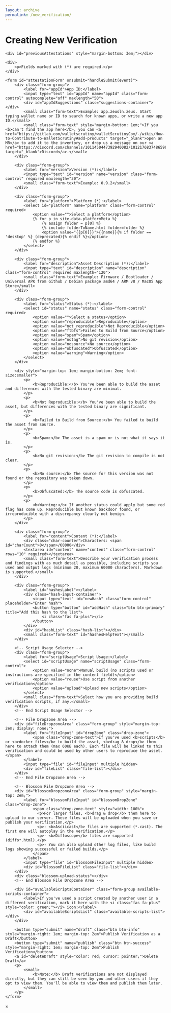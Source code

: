 ```yaml
---
layout: archive
permalink: /new_verification/
---
```


<script type="text/javascript" src="{{'/dist/verifications.bundle.min.js' | relative_url }}"></script>

<link rel="stylesheet" href="{{ base_path }}/assets/css/verifications.css">

<style>
    .hash-input-container {
        display: flex;
        gap: 10px;
        margin-bottom: 10px;
    }
    .hash-list {
        display: flex;
        flex-direction: column;
        gap: 5px;
    }
    .hash-list:not(:empty) {
        border: 1px solid #ddd;
        border-radius: 4px;
        padding: 8px;
        margin-top: 5px;
    }
    .hash-item {
        display: flex;
        align-items: center;
        gap: 10px;
        padding: 5px;
        border-radius: 4px;
    }
    .hash-item span {
        flex: 1;
        word-break: break-all;
    }
    .remove-hash {
        color: red;
        cursor: pointer;
        border: none;
        background: none;
        padding: 0 5px;
    }
    .drop-zone {
        background-color: #f8f9fa; /* Light background color */
        border: 2px dashed #ccc;
        border-radius: 4px;
        padding: 10px;
        text-align: center;
        cursor: pointer;
        color: #666;
        line-height: 22px !important;
    }
    .drop-zone.dragover {
        background-color: #e9ecef;
        border-color: #aaa;
    }
    .drop-zone-text {
        display: block;
        color: black;
    }
    .file-list {
        margin-top: 10px;
        display: flex;
        flex-direction: column;
        gap: 8px;
    }
    .file-item {
        display: flex;
        align-items: center;
        gap: 15px;
        padding: 10px;
        border-radius: 4px;
        background-color: var(--neutral-5);
        border: 1px solid #e9ecef;
        transition: background-color 0.2s ease-in-out, box-shadow 0.2s ease-in-out;
    }
    .file-item:hover {
        background-color: #cfcfcf;
        box-shadow: 0 2px 4px rgba(0,0,0,0.05);
    }
    .file-item span {
        flex: 1;
        word-break: break-word;
        font-size: 0.95em;
        color: var(--neutral-0);
    }
    .remove-file {
        color: red;
        cursor: pointer;
        border: none;
        background: none;
        padding: 5px 8px;
        font-size: 2.1em;
        border-radius: 50%;
        transition: background-color 0.2s ease, color 0.2s ease;
        line-height: 1;
        display: flex;
        align-items: center;
        justify-content: center;
        width: 30px;
        height: 30px;
    }
    .remove-file:hover {
        background-color: rgba(255, 0, 0, 0.1);
    }

    /* Styles for attachment scripts */
    .available-scripts-container {
        margin-top: 50px;
        margin-bottom: 50px;
        border: 1px solid #ced4da;
        border-radius: 5px;
        padding: 13px;
        background-color: var(--neutral-6);
        display: none;
    }
    .available-scripts-list {
        display: flex;
        flex-direction: column;
        gap: 8px;
        max-height: 200px;
        overflow-y: auto;
        border-top: 1px solid #e9ecef;
    }
    .script-item {
        display: flex;
        align-items: center;
        gap: 15px;
        padding: 10px;
        border-radius: 4px;
        background-color: var(--neutral-5);
        border: 1px solid #e9ecef;
        transition: background-color 0.2s ease-in-out, box-shadow 0.2s ease-in-out;
    }
    .script-item:hover {
        background-color: #cfcfcf;
        box-shadow: 0 2px 4px rgba(0,0,0,0.05);
    }
    .script-item span {
        flex: 1;
        word-break: break-word;
        font-size: 0.95em; /* Slightly smaller font */
        color: var(--neutral-0);
    }
    .add-script {
        color: green;
        cursor: pointer;
        border: none;
        background: none;
        padding: 5px 8px;
        font-size: 1.3em;
        border-radius: 50%;
        transition: background-color 0.2s ease, color 0.2s ease;
        line-height: 1;
        display: flex;
        align-items: center;
        justify-content: center;
        width: 30px;
        height: 30px;
    }
    .add-script:hover {
        background-color: rgba(0, 128, 0, 0.1);
    }
    .add-script[style*="color: red"]:hover {
        background-color: rgba(255, 0, 0, 0.1);
    }
</style>

<h1 id="pageTitle" class="page__title">Creating New Verification</h1>

<div class="form-container">
    <div class="info-message"></div>

    <div id="previousAttestations" style="margin-bottom: 3em;"></div>

    <div>
        <p>Fields marked with (*) are required.</p>
    </div>

    <form id="attestationForm" onsubmit="handleSubmit(event)">
        <div class="form-group">
            <label for="appId">App ID:</label>
            <input type="text" id="appId" name="appId" class="form-control" autocomplete="off" maxlength="50">
            <div id="appIdSuggestions" class="suggestions-container"></div>
            <small class="form-text">Example: app.zeusln.zeus. Start typing wallet name or ID to search for known apps, or write a new app ID.</small>
            <small class="form-text" style="margin-bottom: 1em;">If you <b>can't find the app here</b>, you can <a href="https://gitlab.com/walletscrutiny/walletScrutinyCom/-/wikis/How-to-Contribute-to-WalletScrutiny#add-products" target="_blank">open an MR</a> to add it to the inventory, or drop us a message on our <a href="https://discord.com/channels/1011450447392940082/1012176837486596106" target="_blank">Discord</a>.</small>
        </div>

        <div class="form-group">
            <label for="version">Version (*):</label>
            <input type="text" id="version" name="version" class="form-control" required maxlength="30">
            <small class="form-text">Example: 0.9.2</small>
        </div>

        <div class="form-group">
            <label for="platform">Platform (*):</label>
            <select id="platform" name="platform" class="form-control" required>
                <option value="">Select a platform</option>
                {% for p in site.data.platformMeta %}
                    {% assign folder = p[0] %}
                    {% include folderToName.html folder=folder %}
                    <option value="{{p[0]}}">{{name}}{% if folder == 'desktop' %} (deprecated){% endif %}</option>
                {% endfor %}
            </select>
        </div>

        <div class="form-group">
            <label for="description">Asset Description (*):</label>
            <input type="text" id="description" name="description" class="form-control" required maxlength="120">
            <small class="form-text">Example: Firmware / Bootloader / Universal APK from Github / Debian package amd64 / ARM v8 / MacOS App Store</small>
        </div>

        <div class="form-group">
            <label for="status">Status (*):</label>
            <select id="status" name="status" class="form-control" required>
                <option value="">Select a status</option>
                <option value="reproducible">Reproducible</option>
                <option value="not_reproducible">Not Reproducible</option>
                <option value="ftbfs">Failed to Build from Source</option>
                <option value="spam">Spam</option>
                <option value="notag">No git revision</option>
                <option value="nosource">No source</option>
                <option value="obfuscated">Obfuscated</option>
                <option value="warning">Warning</option>
            </select>
        </div>

        <div style="margin-top: 1em; margin-bottom: 2em; font-size:smaller">
            <p>
                <b>Reproducible:</b> You've been able to build the asset and differences with the tested binary are minimal.
            </p>
            <p>
                <b>Not Reproducible:</b> You've been able to build the asset, but differences with the tested binary are significant.
            </p>
            <p>
                <b>Failed to Build from Source:</b> You failed to build the asset from source.
            </p>
            <p>
                <b>Spam:</b> The asset is a spam or is not what it says it is.
            </p>
            <p>
                <b>No git revision:</b> The git revision to compile is not clear.
            </p>
            <p>
                <b>No source:</b> The source for this version was not found or the repository was taken down.
            </p>
            <p>
                <b>Obfuscated:</b> The source code is obfuscated.
            </p>
            <p>
                <b>Warning:</b> If another status could apply but some red flag has come up. Reproducible but known backdoor found, or irreproducible with a discrepancy clearly not benign.
            </p>
        </div>

        <div class="form-group">
            <label for="content">Content (*):</label>
            <div class="char-counter">Characters: <span id="charCount">0</span>/60000</div>
            <textarea id="content" name="content" class="form-control" rows="10" required></textarea>
            <small class="form-text">Describe your verification process and findings with as much detail as possible, including scripts you used and output logs (minimum 20, maximum 60000 characters). Markdown is supported.</small>
        </div>

        <div class="form-group">
            <label id="hashesLabel"></label>
            <div class="hash-input-container">
                <input type="text" id="newHash" class="form-control" placeholder="Enter hash">
                <button type="button" id="addHash" class="btn btn-primary" title="Add this hash to the list">
                    <i class="fas fa-plus"></i>
                </button>
            </div>
            <div id="hashList" class="hash-list"></div>
            <small class="form-text" id="hashesHelpText"></small>
        </div>

        <!-- Script Usage Selector -->
        <div class="form-group">
            <label for="scriptUsage">Script Usage:</label>
            <select id="scriptUsage" name="scriptUsage" class="form-control">
                <option value="none">Manual build (no scripts used or instructions are specified in the content field)</option>
                <option value="reuse">Use script from another verification</option>
                <option value="upload">Upload new scripts</option>
            </select>
            <small class="form-text">Select how you are providing build verification scripts, if any.</small>
        </div>
        <!-- End Script Usage Selector -->

        <!-- File Dropzone Area -->
        <div id="fileDropzoneArea" class="form-group" style="margin-top: 2em; display: none;">
            <label for="fileInput" id="dropZone" class="drop-zone">
                <span class="drop-zone-text">If you've used <b>scripts</b> or <b>docker files</b> to build the asset, <b>drag & drop</b> them here to attach them (max 60KB each). Each file will be linked to this verification and could be used by other users to reproduce the asset.</span>
            </label>
            <input type="file" id="fileInput" multiple hidden>
            <div id="fileList" class="file-list"></div>
        </div>
        <!-- End File Dropzone Area -->

        <!-- Blossom File Dropzone Area -->
        <div id="blossomDropzoneArea" class="form-group" style="margin-top: 2em;">
            <label for="blossomFileInput" id="blossomDropZone" class="drop-zone">
                <span class="drop-zone-text" style="width: 100%">
                  <p>For larger files, <b>drag & drop</b> them here to upload to our server. These files will be uploaded when you save or publish your verification.</p>
                  <p>- <b>Asciicast</b> files are supported (*.cast). The first one will autoplay in the verification.</p>
                  <p>- <b>Diffoscope</b> files are supported (diffo*.html).</p>
                  <p>- You can also upload other log files, like build logs showing successful or failed builds.</p>
                </span>
            </label>
            <input type="file" id="blossomFileInput" multiple hidden>
            <div id="blossomFileList" class="file-list"></div>
        </div>
        <div class="blossom-upload-status"></div>
        <!-- End Blossom File Dropzone Area -->

        <div id="availableScriptsContainer" class="form-group available-scripts-container">
            <label>If you've used a script created by another user in a different verification, mark it here with the <i class="fas fa-plus" style="color: green;"></i> icon:</label>
            <div id="availableScriptsList" class="available-scripts-list"></div>
        </div>

        <button type="submit" name="draft" class="btn btn-info" style="margin-right: 1em; margin-top: 2em">Publish Verification as a Draft</button>
        <button type="submit" name="publish" class="btn btn-success" style="margin-right: 1em; margin-top: 2em">Publish Verification</button>
        <a id="deleteDraft" style="color: red; cursor: pointer;">Delete Draft</a>
        <p>
            <small>
                <b>Note:</b> Draft verifications are not displayed directly, but they can still be seen by you and other users if they opt to view them. You'll be able to view them and publish them later.
            </small>
        </p>
    </form>
</div>

<div id="verificationModal">
    <span id="closeModal">&times;</span>
    <div id="verificationContent"></div>
</div>

<script>
  let otherHashes = [];
  let newHashInputField;
  let uploadedFiles = []; // Store File objects
  let reusedFileIds = [];
  let outputFiles = []; // Store files for Blossom upload

  function addHash(hash) {
    if (!hash) return;
    if (otherHashes.includes(hash)) {
      showToast('This hash is already in the list', 'error');
      return;
    }

    const hashItem = document.createElement('div');
    hashItem.className = 'hash-item';
    hashItem.innerHTML = `
    <span>${hash}</span>
    <button type="button" class="remove-hash" title="Remove this hash from the list">
      <i class="fas fa-minus"></i>
    </button>
  `;

    hashItem.querySelector('.remove-hash').addEventListener('click', () => {
      otherHashes = otherHashes.filter(h => h !== hash);
      hashItem.remove();
    });

    document.getElementById('hashList').appendChild(hashItem);
    otherHashes.push(hash);
    if (newHashInputField) {
      newHashInputField.value = '';
    }
  }

  function validateForm() {
    const content = document.getElementById('content').value.trim();

    if (content.length < 20) {
      showToast('Content must be at least 20 characters long', 'error');
      return false;
    }
    if (content.length > 60000) {
      showToast('Content cannot exceed 60000 characters', 'error');
      return false;
    }

    for (const file of uploadedFiles) {
      if (file.size > 60000) {
        showToast(`File "${file.name}" is too large (max 60KB)`, 'error');
        return false;
      }
    }
    return true;
  }

  // --- New File Handling Functions ---
  function displayFiles() {
    const fileListElement = document.getElementById('fileList');
    fileListElement.innerHTML = ''; // Clear existing list

    uploadedFiles.forEach((file, index) => {
      const fileItem = document.createElement('div');
      fileItem.className = 'file-item';
      fileItem.innerHTML = `
      <span>${file.name} (${(file.size / 1024).toFixed(1)} KB)</span>
      <button type="button" class="remove-file" title="Remove this file" data-index="${index}">×</button>
    `;
      fileItem.querySelector('.remove-file').addEventListener('click', (e) => {
        const indexToRemove = parseInt(e.target.getAttribute('data-index'));
        uploadedFiles.splice(indexToRemove, 1);
        displayFiles(); // Update the list
      });
      fileListElement.appendChild(fileItem);
    });
  }

  function handleFiles(files) {
    const newFiles = Array.from(files);
    let errors = [];
    newFiles.forEach(file => {
      if (file.size > 60000) {
        errors.push(`File "${file.name}" exceeds the 60KB limit.`);
      } else {
        // Avoid duplicates based on name and size (simple check)
        if (!uploadedFiles.some(f => f.name === file.name && f.size === file.size)) {
          uploadedFiles.push(file);
        } else {
          errors.push(`File "${file.name}" is already added.`);
        }
      }
    });
    if (errors.length > 0) {
      showToast(errors.join('<br>'), 'error', errors.length * 2000); // Show errors longer
    }
    displayFiles();
  }

  function setupDropZone() {
    const dropZone = document.getElementById('dropZone');
    const fileInput = document.getElementById('fileInput');

    fileInput.addEventListener('change', (e) => {
      handleFiles(e.target.files);
      fileInput.value = ''; // Reset input to allow selecting the same file again
    });

    dropZone.addEventListener('dragover', (e) => {
      e.preventDefault();
      dropZone.classList.add('dragover');
    });

    dropZone.addEventListener('dragleave', () => {
      dropZone.classList.remove('dragover');
    });

    dropZone.addEventListener('drop', (e) => {
      e.preventDefault();
      dropZone.classList.remove('dragover');
      handleFiles(e.dataTransfer.files);
    });
  }
  // --- End File Handling Functions ---

  // --- Output File Handling Functions ---
  function displayOutputFiles() {
    const fileListElement = document.getElementById('blossomFileList');
    fileListElement.innerHTML = ''; // Clear existing list

    outputFiles.forEach((file, index) => {
      const fileItem = document.createElement('div');
      fileItem.className = 'file-item';
      fileItem.innerHTML = `
      <span>${file.name} ${!isNaN(file.size) ? `(${(file.size / 1024 / 1024).toFixed(2)} MB)` : ''}</span>
      <button type="button" class="remove-file" title="Remove this file" data-index="${index}">×</button>`;

      fileItem.querySelector('.remove-file').addEventListener('click', (e) => {
        const indexToRemove = parseInt(e.target.getAttribute('data-index'));
        outputFiles.splice(indexToRemove, 1);
        displayOutputFiles(); // Update the list
      });
      fileListElement.appendChild(fileItem);
    });
  }

  async function handleOutputFiles(files) {
    const newFiles = Array.from(files);
    let errors = [];
    
    for (const file of newFiles) {
      // Avoid duplicates based on name and size
      if (!outputFiles.some(f => f.name === file.name && f.size === file.size)) {
        try {
          const hash = await calculateFileHash(file);
          outputFiles.push({
            data: file,
            name: file.name,
            size: file.size,
            hash: hash
          });
        } catch (error) {
          console.error("Error calculating hash for file:", file.name, error);
          errors.push(`Could not calculate hash for "${file.name}": ${error.message}`);
        }
      } else {
        errors.push(`File "${file.name}" is already added.`);
      }
    }
    
    if (errors.length > 0) {
      showToast(errors.join('<br>'), 'error', 6000 + (errors.length * 2000));
    }
    displayOutputFiles();
  }

  function setupBlossomDropZone() {
    const dropZone = document.getElementById('blossomDropZone');
    const fileInput = document.getElementById('blossomFileInput');

    fileInput.addEventListener('change', async (e) => {
      await handleOutputFiles(e.target.files);
      fileInput.value = ''; // Reset input to allow selecting the same file again
    });

    dropZone.addEventListener('dragover', (e) => {
      e.preventDefault();
      dropZone.classList.add('dragover');
    });

    dropZone.addEventListener('dragleave', () => {
      dropZone.classList.remove('dragover');
    });

    dropZone.addEventListener('drop', async (e) => {
      e.preventDefault();
      dropZone.classList.remove('dragover');
      await handleOutputFiles(e.dataTransfer.files);
    });
  }
  // --- End Output File Handling Functions ---

  async function loadUrlParamsAndGetAssetInfo() {
    const showError = (message) => {
      document.querySelector('.form-container').style.display = 'none';

      const errorDiv = document.createElement('div');
      errorDiv.className = 'error-message';
      errorDiv.innerHTML = `
      <p>${message}</p>
      <p><a href="/assets/" class="btn btn-info">Return to assets page</a></p>
    `;

      document.querySelector('.form-container').insertAdjacentElement('beforebegin', errorDiv);
    };

    if (!await userHasBrowserExtension()) {
      showError('A Nostr browser extension is required to create verifications.');
      return;
    }

    const urlParams = new URLSearchParams(window.location.search);
    const draftVerificationEventId = urlParams.get('draftVerificationEventId');
    const action = urlParams.get('action');

    if (draftVerificationEventId && action) {
      const draftButton = document.querySelector('button[name="draft"]');
      if (draftButton) {
        draftButton.textContent = 'Save Draft Verification';
      }

      document.getElementById('pageTitle').textContent = 'Editing Draft Verification';
      document.title = 'Editing Draft Verification | Wallet Scrutiny';

      const draftVerificationEvent = await getDraftVerificationEvent(draftVerificationEventId);
      if (draftVerificationEvent) {
        const fileEventIds = getFileAttachmentIDsForVerificationEvent(draftVerificationEvent);
        const attachments = await getFileAttachmentEvents(fileEventIds);

        attachments.forEach(attachment => {
          const name = attachment.tags.find(tag => tag[0] === 'filename')?.[1] || '';
          const size = attachment.tags.find(tag => tag[0] === 'size')?.[1] || '';
          const attachmentContent = atob(attachment.content);
          const attachmentContentType = attachment.tags.find(tag => tag[0] === 'content-type')?.[1] || 'application/octet-stream';

          uploadedFiles.push({
            name: name,
            size: size,
            type: attachmentContentType,
            data: attachmentContent
          });
        });
        displayFiles();

        const verificationOutputFiles = draftVerificationEvent.tags.filter(tag => tag[0] === 'output-file');
        verificationOutputFiles.forEach(outputFile => {
          outputFiles.push({
            name: outputFile[1],
            hash: outputFile[2]
          });
        });
        displayOutputFiles();

        // If files were loaded from the draft, set the script usage selector to 'upload'
        if (uploadedFiles.length > 0) {
          document.getElementById('scriptUsage').value = 'upload';
          handleScriptSectionVisibility();
        }

        const eventContent = JSON.parse(draftVerificationEvent.content);

        document.getElementById('appId').value = draftVerificationEvent.tags.find(tag => tag[0] === 'i')?.[1] || '';
        document.getElementById('version').value = draftVerificationEvent.tags.find(tag => tag[0] === 'version')?.[1] || '';
        document.getElementById('platform').value = draftVerificationEvent.tags.find(tag => tag[0] === 'platform')?.[1] || '';
        document.getElementById('description').value = eventContent.description || '';
        document.getElementById('status').value = draftVerificationEvent.tags.find(tag => tag[0] === 'status')?.[1] || '';
        document.getElementById('content').value = eventContent.content || '';

        const hashes = draftVerificationEvent.tags?.filter(tag => tag[0] === 'x').map(tag => tag[1]) || [];
        hashes.forEach(hash => addHash(hash));
      } else {
        showToast('Draft verification not found', 'error');
      }
    } else {
      const deleteDraftBtn = document.getElementById('deleteDraft');
      if (deleteDraftBtn) {
        deleteDraftBtn.style.display = 'none';
      }
    }

    if (window.wallets && window.wallets.length > 0) {
      setupAppIdAutocomplete();
    }

    const fields = ['version', 'appId', 'platform'];
    fields.forEach(field => {
      const value = DOMPurify.sanitize(urlParams.get(field), purifyConfig);
      if (value) {
        document.getElementById(field).value = value;
      }
    });

    const sha256 = DOMPurify.sanitize(urlParams.get('sha256'), purifyConfig);

    // Update the hashes label based on whether sha256 is present
    const hashesLabel = document.getElementById('hashesLabel');
    const hashesHelpText = document.getElementById('hashesHelpText');
    if (sha256) {
      hashesLabel.textContent = 'Additional related hashes:';
      hashesHelpText.textContent = 'If you find other related binaries (e.g., APKs within an AAB) that are also reproducible, you can add the hashes of those additional binaries to your verification.';
    } else {
      hashesLabel.textContent = 'Asset hashes*:';
      hashesHelpText.textContent = 'Add the SHA-256 hash(es) of the asset(s) you are verifying. Each hash must be 64 hexadecimal characters.';
    }

    let message = '';

    if (sha256) {
      // Show asset information and previous verifications
      const result = await renderAssetsTable({
        htmlElementId:'previousAttestations',
        sha256: sha256,
        hideConfig: {buttons: true}
      });

      if (!result.hasVerifications) {
        document.getElementById('previousAttestations').style.display = 'none';
      }

      if (result.hasVerifications) {
        message = '<p>You are about to create a verification for a specific asset. Below you can find the asset information and other verifications that were made. Feel free to review them before creating your own.</p>';
      } else {
        message = '<p>Below you can find the asset information. Since there are no previous verifications, you will be the first one to provide feedback about this asset.</p>';
      }
    }

    message += '<p>To create the verification, fill all the fields, describing your verification process and findings with as much detail as possible.</p>';
    const infoMessage = document.querySelector('.info-message');
    infoMessage.innerHTML = message;

    // Initial call to load scripts if appId is pre-filled
    const initialAppId = document.getElementById('appId').value.trim();
    if (initialAppId) {
      await loadAndDisplayAvailableScripts(initialAppId);
    }
  }

  async function loadAndDisplayAvailableScripts(appId) {
    const availableScriptsContainer = document.getElementById('availableScriptsContainer');
    const availableScriptsList = document.getElementById('availableScriptsList');
    const scriptUsageSelector = document.getElementById('scriptUsage');

    availableScriptsContainer.style.display = 'none'; // Hide by default
    availableScriptsList.innerHTML = '';

    if (appId) {
      try {
        const attachments = await getAllAttachmentsForAppId(appId);

        if (attachments.length > 0 && scriptUsageSelector.value === 'reuse') {
          availableScriptsContainer.style.display = 'block';
          attachments.forEach(attachment => {
            const name = attachment.tags.find(tag => tag[0] === 'filename')?.[1] || 'Unnamed Script';
            const size = attachment.tags.find(tag => tag[0] === 'size')?.[1];
            const sizeText = size ? `(${(size / 1024).toFixed(1)} KB)` : '';
            const attachmentContent = atob(attachment.content);
            const attachmentContentType = attachment.tags.find(tag => tag[0] === 'content-type')?.[1] || 'application/octet-stream';

            const parentVerificationEvent = attachment.parentVerificationEvent;
            const version = parentVerificationEvent.tags.find(tag => tag[0] === 'version')?.[1];
            const status = parentVerificationEvent.tags.find(tag => tag[0] === 'status')?.[1];

            const app = window.wallets.find(it => it.appId === appId) ?? null;
            const appTitle = app?.title ?? appId;

            const scriptItem = document.createElement('div');
            scriptItem.className = 'script-item';
            scriptItem.innerHTML = `
            <span>${name} ${sizeText} ${version ? ` - (used in verification for ${appTitle} v${version} ${status ? ` - ${status}` : ''})` : ''}</span>
            <button type="button" class="add-script" title="Mark this script as used in this verification">
              <i class="fas fa-plus"></i>
            </button>`;

            const addScriptButton = scriptItem.querySelector('.add-script');
            const icon = addScriptButton.querySelector('i');
            const attachmentId = attachment.id; // Store attachment id

            // Check if already added on load
            if (reusedFileIds.includes(attachmentId)) {
              icon.classList.remove('fa-plus');
              icon.classList.add('fa-minus');
              addScriptButton.title = "Remove this script from the verification";
              addScriptButton.style.color = 'red';
            }

            addScriptButton.addEventListener('click', () => {
              const isAdding = icon.classList.contains('fa-plus');
              const fileSize = size ? parseInt(size) : new Blob([attachmentContent]).size;

              if (isAdding) {
                // Prevent adding if the same file (based on name/size/type/content) is already uploaded
                if (uploadedFiles.some(f => f.name === name && f.size === fileSize && f.type === attachmentContentType && f.data === attachmentContent)) {
                  showToast(`Script "${name}" is already uploaded. Cannot reuse and upload the same script.`, 'warning');
                  return;
                }

                if (reusedFileIds.includes(attachmentId)) {
                  showToast(`Script "${name}" is already marked for reuse.`, 'warning');
                  return;
                }

                reusedFileIds.push(attachmentId);
                icon.classList.remove('fa-plus');
                icon.classList.add('fa-minus');
                addScriptButton.title = "Remove this script from the verification";
                addScriptButton.style.color = 'red'; // Change color to red
                showToast(`Script "${name}" added to the verification.`, 'success');
              } else {
                // Remove the ID from the reused list
                reusedFileIds = reusedFileIds.filter(id => id !== attachmentId);
                icon.classList.remove('fa-minus');
                icon.classList.add('fa-plus');
                addScriptButton.title = "Mark this script as used in this verification";
                addScriptButton.style.color = 'green'; // Change color back to green
                showToast(`Script "${name}" removed from the verification.`, 'info');
              }
            });

            availableScriptsList.appendChild(scriptItem);
          });
        }
      } catch (error) {
        console.error('Error fetching attachments for appId', appId, ':', error);
        showToast('Error fetching available scripts.', 'error');
      }
    }
  }

  async function handleSubmit(event) {
    event.preventDefault();

    if (!validateForm()) {
      return;
    }

    const submitter = event.submitter;
    const isDraft = submitter.name === 'draft';

    showToast(isDraft ? 'Publishing draft...' : 'Publishing verification...', 'info', 3000);

    document.getElementById('loadingSpinner').style.display = 'block';

    // Process files *before* calling createVerification
    let uploadedFileData = [];
    try {
      for (const file of uploadedFiles) {
        let base64Data = '';
        if (file.data) {
          // File from draft, data is already available as a string
          base64Data = btoa(file.data);
        } else if (file instanceof File) {
          // Standard File object, read its content asynchronously
          const buffer = await file.arrayBuffer();
          // Convert ArrayBuffer to binary string for btoa
          const bytes = new Uint8Array(buffer);
          let binaryString = '';
          for (let i = 0; i < bytes.byteLength; i++) {
            binaryString += String.fromCharCode(bytes[i]);
          }
          base64Data = btoa(binaryString);
        }

        uploadedFileData.push({
          name: file.name,
          type: file.type || 'application/octet-stream', // Default MIME type
          size: file.size,
          base64Data: base64Data
        });
      }
    } catch (error) {
      document.getElementById('loadingSpinner').style.display = 'none';
      showToast(`Error processing files: ${error.message}`, 'error');
      return; // Stop submission if file processing fails
    }

    if (outputFiles.length > 0) {
      try {
        showToast('Uploading files to Blossom server, please wait...', 'info', 5000);
        for (const file of outputFiles) {
          await uploadToBlossom(file.data, file.hash);
        }
      } catch (error) {
        document.getElementById('loadingSpinner').style.display = 'none';
        showToast(`Error uploading files to Blossom: ${error.message}`, 'error');
        return;
      }
    }

    const sha256 = DOMPurify.sanitize(new URLSearchParams(window.location.search).get('sha256'), purifyConfig);
    const assetEventId = DOMPurify.sanitize(new URLSearchParams(window.location.search).get('assetEventId'), purifyConfig);
    const draftVerificationEventId = DOMPurify.sanitize(new URLSearchParams(window.location.search).get('draftVerificationEventId'), purifyConfig);

    // Combine sha256 and otherHashes into a single parameter
    let hashes = sha256 ? [sha256] : [];
    if (otherHashes.length > 0) {
      hashes = hashes.concat(otherHashes);
    }

    const formData = {
      hashes: hashes,
      description: document.getElementById('description').value.trim(),
      content: document.getElementById('content').value.trim(),
      appId: document.getElementById('appId').value.trim(),
      version: document.getElementById('version').value.trim(),
      status: document.getElementById('status').value,
      platform: document.getElementById('platform').value,
      assetEventId: assetEventId,
      isDraft: isDraft,
      draftVerificationEventId: draftVerificationEventId,
      uploadedFileData: uploadedFileData,
      reusedFileIds: reusedFileIds,
      outputFiles: outputFiles
    };

    try {
      await createVerification(formData);
      document.getElementById('loadingSpinner').style.display = 'none';
      await showToast(isDraft ? 'Draft published successfully!' : 'Verification published successfully!');

      const url = `/${document.getElementById("platform").value}/${document.getElementById("appId").value}/`;
      const response = await fetch(url, { method: 'HEAD' });
      if (response.ok) {
        window.location.href = url;
      } else {
        const userPubkey = await getUserPubkey();
        if (userPubkey) {
          window.location.href = '/verifier/?pubkey=' + userPubkey;
        } else {
          window.location.href = '/assets/'; // Fallback redirect if we couldn't guess the page to redirect to
        }
      }

    } catch (error) {
      document.getElementById('loadingSpinner').style.display = 'none';
      showToast(error.message, 'error');
    }
  }

  function updateCharCount() {
    const content = document.getElementById('content').value;
    const charCount = document.getElementById('charCount');
    charCount.textContent = content.length;

    const charCounter = document.querySelector('.char-counter');
    if (content.length > 60000) {
      charCounter.style.color = 'red';
      charCounter.style.fontWeight = 'bold';
      charCounter.style.fontSize = '1.2em';
    } else {
      charCounter.style.color = '#666';
      charCounter.style.fontWeight = 'normal';
      charCounter.style.fontSize = '1em';
    }
  }

  function handleScriptSectionVisibility() {
    const selection = document.getElementById('scriptUsage').value;
    const dropzoneArea = document.getElementById('fileDropzoneArea');
    const availableScriptsArea = document.getElementById('availableScriptsContainer');
    const appId = document.getElementById('appId').value.trim(); // Get current appId

    dropzoneArea.style.display = 'none';
    availableScriptsArea.style.display = 'none';

    if (selection === 'upload') {
      dropzoneArea.style.display = 'block';
    } else if (selection === 'reuse') {
      loadAndDisplayAvailableScripts(appId);
    }
  }

  document.addEventListener('DOMContentLoaded', async function() {
    await loadUrlParamsAndGetAssetInfo();
    updateCharCount(); // Initial count
    setupDropZone();
    setupBlossomDropZone();

    // Script Usage Selector Logic
    const scriptUsageSelector = document.getElementById('scriptUsage');
    scriptUsageSelector.addEventListener('change', handleScriptSectionVisibility);
    handleScriptSectionVisibility();

    document.getElementById('content').addEventListener('input', updateCharCount);

    // Hash management
    newHashInputField = document.getElementById('newHash');
    const addHashBtn = document.getElementById('addHash');

    const deleteDraftBtn = document.getElementById('deleteDraft');
    deleteDraftBtn.addEventListener('click', async function() {
      const urlParams = new URLSearchParams(window.location.search);
      const draftVerificationEventId = urlParams.get('draftVerificationEventId');
      await deleteDraftVerification(draftVerificationEventId, '/assets/');
    });

    // Add event listener for appId input
    const appIdInput = document.getElementById('appId');
    appIdInput.addEventListener('input', async (event) => {
      const appId = event.target.value.trim();
      if (scriptUsageSelector.value === 'reuse') {
        await loadAndDisplayAvailableScripts(appId);
      }
    });

    addHashBtn.addEventListener('click', () => {
      const hash = newHashInputField.value.trim();
      if (!hash) {
        showToast('Please enter a hash value', 'error');
        return;
      }
      if (!/^[a-fA-F0-9]{64}$/.test(hash)) {
        showToast('Invalid hash format. Must be 64 hexadecimal characters', 'error');
        return;
      }
      addHash(hash);
    });

    newHashInputField.addEventListener('keypress', (e) => {
      if (e.key === 'Enter') {
        e.preventDefault();
        addHashBtn.click();
      }
    });
  });
</script>